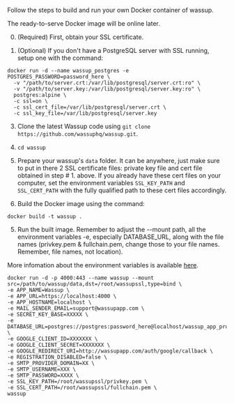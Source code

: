 Follow the steps to build and run your own Docker container of wassup.

The ready-to-serve Docker image will be online later.

0. (Required) First, obtain your SSL certificate.

0. (Optional) If you don't have a PostgreSQL server with SSL running, setup one with the command:

```
docker run -d --name wassup_postgres -e POSTGRES_PASSWORD=password_here \
  -v "/path/to/server.crt:/var/lib/postgresql/server.crt:ro" \
  -v "/path/to/server.key:/var/lib/postgresql/server.key:ro" \
  postgres:alpine \
  -c ssl=on \
  -c ssl_cert_file=/var/lib/postgresql/server.crt \
  -c ssl_key_file=/var/lib/postgresql/server.key
```

3. Clone the latest Wassup code using  `git clone https://github.com/wassuphq/wassup.git`.

2. `cd wassup`

3. Prepare your wassup's `data` folder. It can be anywhere, just make sure to put in there 2 SSL certificate files: private key file and cert file obtained in step # 1. above. If you already have these cert files on your computer, set the environment variables `SSL_KEY_PATH` and `SSL_CERT_PATH` with the fully qualified path to these cert files accordingly.

4. Build the Docker image using the command: 

`docker build -t wassup .`

5. Run the built image. Remember to adjust the --mount path, all the environment variables -e, especially DATABASE_URL, along with the file names (privkey.pem & fullchain.pem, change those to your file names. Remember, file names, not location).

More infomation about the environment variables is available [here](https://github.com/wassuphq/wassup/blob/master/.env.example).

```
docker run -d -p 4000:443 --name wassup --mount src=/path/to/wassup/data,dst=/root/wassupssl,type=bind \
-e APP_NAME=Wassup \
-e APP_URL=https://localhost:4000 \
-e APP_HOSTNAME=localhost \
-e MAIL_SENDER_EMAIL=support@wassupapp.com \
-e SECRET_KEY_BASE=XXXXX \
-e DATABASE_URL=postgres://postgres:password_here@localhost/wassup_app_prod \
-e GOOGLE_CLIENT_ID=XXXXXXX \
-e GOOGLE_CLIENT_SECRET=XXXXXXX \
-e GOOGLE_REDIRECT_URI=http://wassupapp.com/auth/google/callback \
-e REGISTRATION_DISABLED=false \
-e SMTP_PROVIDER_DOMAIN=XX \
-e SMTP_USERNAME=XXX \
-e SMTP_PASSWORD=XXXX \
-e SSL_KEY_PATH=/root/wassupssl/privkey.pem \
-e SSL_CERT_PATH=/root/wassupssl/fullchain.pem \
wassup
```
